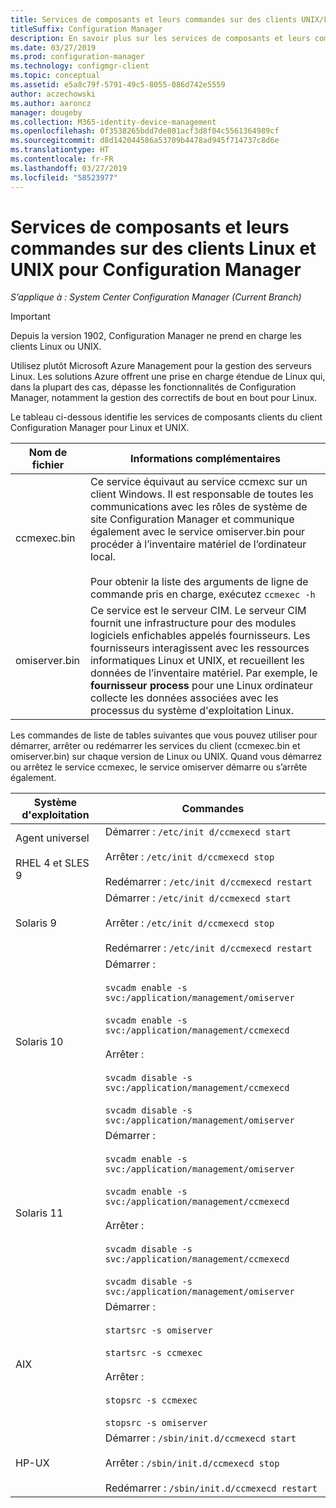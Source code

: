 ```yaml
---
title: Services de composants et leurs commandes sur des clients UNIX/Linux
titleSuffix: Configuration Manager
description: En savoir plus sur les services de composants et leurs commandes sur des clients Linux et UNIX dans Configuration Manager.
ms.date: 03/27/2019
ms.prod: configuration-manager
ms.technology: configmgr-client
ms.topic: conceptual
ms.assetid: e5a8c79f-5791-49c5-8055-086d742e5559
author: aczechowski
ms.author: aaroncz
manager: dougeby
ms.collection: M365-identity-device-management
ms.openlocfilehash: 0f3538265bdd7de801acf3d8f04c5561364989cf
ms.sourcegitcommit: d8d142044586a53709b4478ad945f714737c8d6e
ms.translationtype: HT
ms.contentlocale: fr-FR
ms.lasthandoff: 03/27/2019
ms.locfileid: "58523977"
---
```

# <a name="linux-and-unix-clients-component-services-and-commands-for-configuration-manager"></a>Services de composants et leurs commandes sur des clients Linux et UNIX pour Configuration Manager

*S’applique à : System Center Configuration Manager (Current Branch)*

> [!Important]  
> Depuis la version 1902, Configuration Manager ne prend en charge les clients Linux ou UNIX. 
> 
> Utilisez plutôt Microsoft Azure Management pour la gestion des serveurs Linux. Les solutions Azure offrent une prise en charge étendue de Linux qui, dans la plupart des cas, dépasse les fonctionnalités de Configuration Manager, notamment la gestion des correctifs de bout en bout pour Linux.


 Le tableau ci-dessous identifie les services de composants clients du client Configuration Manager pour Linux et UNIX.  

|Nom de fichier|Informations complémentaires|  
|---------------|----------------------|  
|ccmexec.bin|Ce service équivaut au service ccmexc sur un client Windows. Il est responsable de toutes les communications avec les rôles de système de site Configuration Manager et communique également avec le service omiserver.bin pour procéder à l’inventaire matériel de l’ordinateur local.<br /><br /> Pour obtenir la liste des arguments de ligne de commande pris en charge, exécutez `ccmexec -h`|  
|omiserver.bin|Ce service est le serveur CIM. Le serveur CIM fournit une infrastructure pour des modules logiciels enfichables appelés fournisseurs. Les fournisseurs interagissent avec les ressources informatiques Linux et UNIX, et recueillent les données de l’inventaire matériel. Par exemple, le **fournisseur process** pour une Linux ordinateur collecte les données associées avec les processus du système d'exploitation Linux.|  

 Les commandes de liste de tables suivantes que vous pouvez utiliser pour démarrer, arrêter ou redémarrer les services du client (ccmexec.bin et omiserver.bin) sur chaque version de Linux ou UNIX. Quand vous démarrez ou arrêtez le service ccmexec, le service omiserver démarre ou s’arrête également.  

|Système d'exploitation|Commandes|  
|----------------------|--------------|  
|Agent universel<br /><br /> RHEL 4 et SLES 9|Démarrer : `/etc/init d/ccmexecd start`<br /><br /> Arrêter : `/etc/init d/ccmexecd stop`<br /><br /> Redémarrer : `/etc/init d/ccmexecd restart`|  
|Solaris 9|Démarrer : `/etc/init d/ccmexecd start`<br /><br /> Arrêter : `/etc/init d/ccmexecd stop`<br /><br /> Redémarrer : `/etc/init d/ccmexecd restart`|  
|Solaris 10|Démarrer :<br /><br /> `svcadm enable -s svc:/application/management/omiserver`<br /><br /> `svcadm enable -s svc:/application/management/ccmexecd`<br /><br /> Arrêter :<br /><br /> `svcadm disable -s svc:/application/management/ccmexecd`<br /><br /> `svcadm disable -s svc:/application/management/omiserver`|  
|Solaris 11|Démarrer :<br /><br /> `svcadm enable -s svc:/application/management/omiserver`<br /><br /> `svcadm enable -s svc:/application/management/ccmexecd`<br /><br /> Arrêter :<br /><br /> `svcadm disable -s svc:/application/management/ccmexecd`<br /><br /> `svcadm disable -s svc:/application/management/omiserver`|  
|AIX|Démarrer :<br /><br /> `startsrc -s omiserver`<br /><br /> `startsrc -s ccmexec`<br /><br /> Arrêter :<br /><br /> `stopsrc -s ccmexec`<br /><br /> `stopsrc -s omiserver`|  
|HP-UX|Démarrer : `/sbin/init.d/ccmexecd start`<br /><br /> Arrêter : `/sbin/init.d/ccmexecd stop`<br /><br /> Redémarrer : `/sbin/init.d/ccmexecd restart`|  
